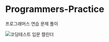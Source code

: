 # Programmers-Practice

프로그래머스 연습 문제 풀이

![코딩테스트 입문 캘린더](https://user-images.githubusercontent.com/58664438/234890558-fe28db93-eb94-4997-be1d-14c9906d1ef6.png)

